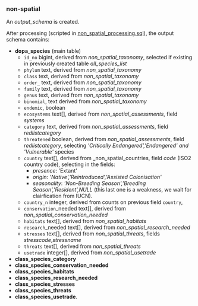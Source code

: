 ### non-spatial

An _output_schema_ is created.

After processing (scripted in [non_spatial_processing.sql](./non_spatial_processing.sql)), the output schema contains:

+  **dopa_species** (main table)
   + `id_no` bigint, derived from _non_spatial_taxonomy_, selected if existing in previously created table _all_species_list_
   + `phylum` text, derived from _non_spatial_taxonomy_
   + `class` text, derived from _non_spatial_taxonomy_
   + `order_` text, derived from _non_spatial_taxonomy_
   + `family` text, derived from _non_spatial_taxonomy_
   + `genus` text, derived from _non_spatial_taxonomy_
   + `binomial`, text derived from _non_spatial_taxonomy_
   + `endemic`, boolean
   + `ecosystems` text[], derived from _non_spatial_assessments_, field _systems_
   + `category` text, derived from _non_spatial_assessments_, field _redlistcategory_
   + `threatened` boolean, derived from _non_spatial_assessments_, field _redlistcategory_, selecting _'Critically Endangered','Endangered' and 'Vulnerable'_ species
   + `country` text[], derived from _non_spatial_countries, field _code_ (ISO2 country code), selecting in the fields:
	 +  _presence_: 'Extant'
	 +  _origin_:  _'Native','Reintroduced','Assisted Colonisation'_
	 +  _seasonality_: _'Non-Breeding Season','Breeding Season','Resident',NULL_ (this last one is a weakness, we wait for clairfication from IUCN).
   + `country_n` integer, derived from counts on previous field `country`,
   + `conservation`_needed text[], derived from _non_spatial_conservation_needed_
   + `habitats` text[], derived from _non_spatial_habitats_
   + `research`_needed text[], derived from _non_spatial_research_needed_
   + `stresses` text[], derived from _non_spatial_threats_, fields _stresscode_,_stressname_ 
   + `threats` text[], derived from _non_spatial_threats_
   + `usetrade` integer[], derived from _non_spatial_usetrade_
+  **class_species_category**
+  **class_species_conservation_needed**
+  **class_species_habitats**
+  **class_species_research_needed**
+  **class_species_stresses**
+  **class_species_threats**
+  **class_species_usetrade**.
